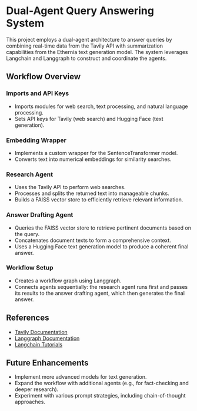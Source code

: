 # Dual-Agent Query Answering System

This project employs a dual-agent architecture to answer queries by combining real-time data from the Tavily API with summarization capabilities from the Ethernia text generation model. The system leverages Langchain and Langgraph to construct and coordinate the agents.

## Workflow Overview

### Imports and API Keys
- Imports modules for web search, text processing, and natural language processing.
- Sets API keys for Tavily (web search) and Hugging Face (text generation).

### Embedding Wrapper
- Implements a custom wrapper for the SentenceTransformer model.
- Converts text into numerical embeddings for similarity searches.

### Research Agent
- Uses the Tavily API to perform web searches.
- Processes and splits the returned text into manageable chunks.
- Builds a FAISS vector store to efficiently retrieve relevant information.

### Answer Drafting Agent
- Queries the FAISS vector store to retrieve pertinent documents based on the query.
- Concatenates document texts to form a comprehensive context.
- Uses a Hugging Face text generation model to produce a coherent final answer.

### Workflow Setup
- Creates a workflow graph using Langgraph.
- Connects agents sequentially: the research agent runs first and passes its results to the answer drafting agent, which then generates the final answer.

## References
- [Tavily Documentation](https://docs.tavily.com/welcome)
- [Langgraph Documentation](https://langchain-ai.github.io/langgraph/)
- [Langchain Tutorials](https://python.langchain.com/v0.2/docs/tutorials/)

## Future Enhancements
- Implement more advanced models for text generation.
- Expand the workflow with additional agents (e.g., for fact-checking and deeper research).
- Experiment with various prompt strategies, including chain-of-thought approaches.
